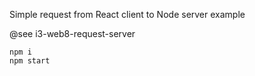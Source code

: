 Simple request from React client to Node server example

@see i3-web8-request-server

```
npm i
npm start
```


